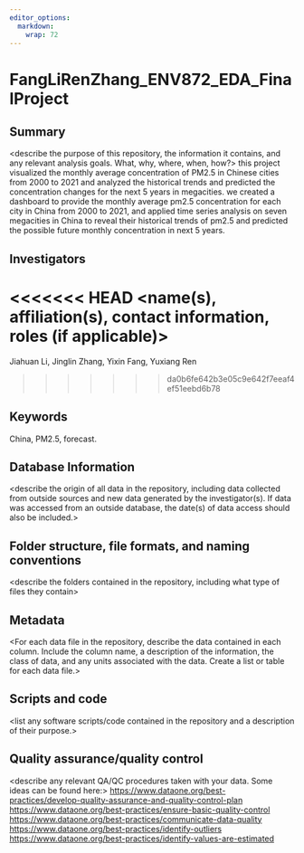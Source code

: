 ```yaml
---
editor_options: 
  markdown: 
    wrap: 72
---
```


# FangLiRenZhang_ENV872_EDA_FinalProject

## Summary

\<describe the purpose of this repository, the information it contains,
and any relevant analysis goals. What, why, where, when, how?\>
this project visualized the monthly average concentration of PM2.5 in Chinese cities from 2000 to 2021 and analyzed the historical trends and predicted the concentration changes for the next 5 years in megacities. we created a dashboard to provide the monthly average pm2.5 concentration for each city in China from 2000 to 2021, and applied time series analysis on seven megacities in China to reveal their historical trends of pm2.5 and predicted the possible future monthly concentration in next 5 years.
## Investigators

<<<<<<< HEAD
\<name(s), affiliation(s), contact information, roles (if applicable)\>
=======
Jiahuan Li, Jinglin Zhang, Yixin Fang, Yuxiang Ren
>>>>>>> da0b6fe642b3e05c9e642f7eeaf4ef51eebd6b78

## Keywords

China, PM2.5, forecast.

## Database Information

\<describe the origin of all data in the repository, including data
collected from outside sources and new data generated by the
investigator(s). If data was accessed from an outside database, the
date(s) of data access should also be included.\>

## Folder structure, file formats, and naming conventions

\<describe the folders contained in the repository, including what type
of files they contain\>

<describe the formats of files for the various purposes contained in the repository>

<describe your file naming conventions>

## Metadata

\<For each data file in the repository, describe the data contained in
each column. Include the column name, a description of the information,
the class of data, and any units associated with the data. Create a list
or table for each data file.\>

## Scripts and code

\<list any software scripts/code contained in the repository and a
description of their purpose.\>

## Quality assurance/quality control

\<describe any relevant QA/QC procedures taken with your data. Some
ideas can be found here:\>
<https://www.dataone.org/best-practices/develop-quality-assurance-and-quality-control-plan>
<https://www.dataone.org/best-practices/ensure-basic-quality-control>
<https://www.dataone.org/best-practices/communicate-data-quality>
<https://www.dataone.org/best-practices/identify-outliers>
<https://www.dataone.org/best-practices/identify-values-are-estimated>
